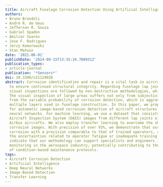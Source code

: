 ```yaml
---
title: Aircraft Fuselage Corrosion Detection Using Artificial Intelligence
authors:
- Bruno Brandoli
- André R. de Geus
- Jefferson R. Souza
- Gabriel Spadon
- Amilcar Soares
- Jose F. Rodrigues
- Jerzy Komorowski
- Stan Matwin
date: '2021-06-01'
publishDate: '2024-09-15T13:35:34.708931Z'
publication_types:
- article-journal
publication: '*Sensors*'
doi: 10.3390/s21124026
abstract: Corrosion identification and repair is a vital task in aircraft maintenance
  to ensure continued structural integrity. Regarding fuselage lap joints, typically,
  visual inspections are followed by non-destructive methodologies, which are time-consuming.
  The visual inspection of large areas suffers not only from subjectivity but also
  from the variable probability of corrosion detection, which is aggravated by the
  multiple layers used in fuselage construction. In this paper, we propose a methodology
  for automatic image-based corrosion detection of aircraft structures using deep
  neural networks. For machine learning, we use a dataset that consists of D-Sight
  Aircraft Inspection System (DAIS) images from different lap joints of Boeing and
  Airbus aircrafts. We also employ transfer learning to overcome the shortage of aircraft
  corrosion images. With precision of over 93%, we demonstrate that our approach detects
  corrosion with a precision comparable to that of trained operators, aiding to reduce
  the uncertainties related to operator fatigue or inadequate training. Our results
  indicate that our methodology can support specialists and engineers in corrosion
  monitoring in the aerospace industry, potentially contributing to the automation
  of condition-based maintenance protocols.
tags:
- Aircraft Corrosion Detection
- Artificial Intelligence
- Deep Neural Networks
- Image-Based Detection
- Transfer Learning
---
```


